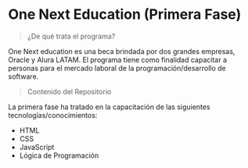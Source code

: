 # One Next Education (Primera Fase)

> ¿De qué trata el programa?

One Next education es una beca brindada por dos grandes empresas, Oracle y Alura LATAM. El programa tiene como finalidad capacitar a personas para el mercado laboral de la programación/desarrollo de software.

> Contenido del Repositorio

La primera fase ha tratado en la capacitación de las siguientes tecnologías/conocimientos:

- HTML
- CSS
- JavaScript
- Lógica de Programación